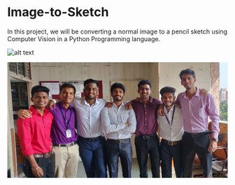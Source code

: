 # Image-to-Sketch

In this project, we will be converting a normal image to a pencil sketch using Computer Vision in a Python Programming language.


![alt text](http://https://github.com/vinodnayak08/Image-to-Sketch/blob/main/IMG_20191005_102322.png/to/img.png)

![Alt text](https://github.com/vinodnayak08/Image-to-Sketch/blob/main/IMG_20191005_102322.png?raw=true "Title")
